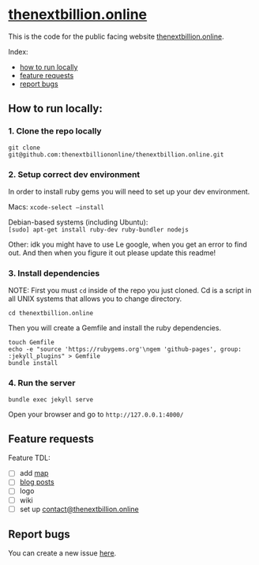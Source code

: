 # [thenextbillion.online](http://thenextbillion.online/)

This is the code for the public facing website [thenextbillion.online](http://thenextbillion.online/).

Index:
* [how to run locally](#how-to-run-locally)
* [feature requests](#feature-requests)
* [report bugs](#report-bugs)

## How to run locally:

### 1. Clone the repo locally

```
git clone git@github.com:thenextbilliononline/thenextbillion.online.git
```

### 2. Setup correct dev environment

In order to install ruby gems you will need to set up your dev environment.

Macs:
`xcode-select —install`

Debian-based systems (including Ubuntu):  
  `[sudo] apt-get install ruby-dev ruby-bundler nodejs`  

Other:
idk you might have to use Le google, when you get an error to find out. And then when you figure it out please update this readme!

### 3. Install dependencies

NOTE: First you must `cd` inside of the repo you just cloned. Cd is a script in all UNIX systems that allows you to change directory.

`cd thenextbillion.online`

Then you will create a Gemfile and install the ruby dependencies.

```
touch Gemfile
echo -e "source 'https://rubygems.org'\ngem 'github-pages', group: :jekyll_plugins" > Gemfile
bundle install
```

### 4. Run the server

`bundle exec jekyll serve`

Open your browser and go to `http://127.0.0.1:4000/`

## Feature requests

Feature TDL:
- [ ] add [map](https://www.internetsociety.org/map/global-internet-report/#affordability-fixed-broadband)
- [ ] [blog posts](https://jekyllrb.com/docs/posts/)
- [ ] logo
- [ ] wiki
- [ ] set up contact@thenextbillion.online

## Report bugs

You can create a new issue [here](https://github.com/thenextbilliononline/thenextbillion.online/issues).
